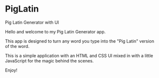 # PigLatin

Pig Latin Generator with UI

Hello and welcome to my Pig Latin Generator app.

This app is designed to turn any word you type into the "Pig Latin" version of the word.

This is a simple application with an HTML and CSS UI mixed in with a little JavaScript for the magic behind the scenes.

Enjoy!
